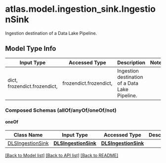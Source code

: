 # atlas.model.ingestion_sink.IngestionSink

Ingestion destination of a Data Lake Pipeline.

## Model Type Info
Input Type | Accessed Type | Description | Notes
------------ | ------------- | ------------- | -------------
dict, frozendict.frozendict,  | frozendict.frozendict,  | Ingestion destination of a Data Lake Pipeline. | 

### Composed Schemas (allOf/anyOf/oneOf/not)
#### oneOf
Class Name | Input Type | Accessed Type | Description | Notes
------------- | ------------- | ------------- | ------------- | -------------
[DLSIngestionSink](DLSIngestionSink.md) | [**DLSIngestionSink**](DLSIngestionSink.md) | [**DLSIngestionSink**](DLSIngestionSink.md) |  | 

[[Back to Model list]](../../README.md#documentation-for-models) [[Back to API list]](../../README.md#documentation-for-api-endpoints) [[Back to README]](../../README.md)

